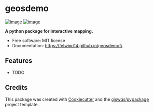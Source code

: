# geosdemo

[![image](https://img.shields.io/pypi/v/geosdemo.svg)](https://pypi.python.org/pypi/geosdemo)
[![image](https://img.shields.io/conda/vn/conda-forge/geosdemo.svg)](https://anaconda.org/conda-forge/geosdemo)

**A python package for interactive mapping.**

-   Free software: MIT license
-   Documentation: https://felwind14.github.io/geosdemof/

## Features

-   TODO

## Credits

This package was created with [Cookiecutter](https://github.com/cookiecutter/cookiecutter) and the [giswqs/pypackage](https://github.com/giswqs/pypackage) project template.
